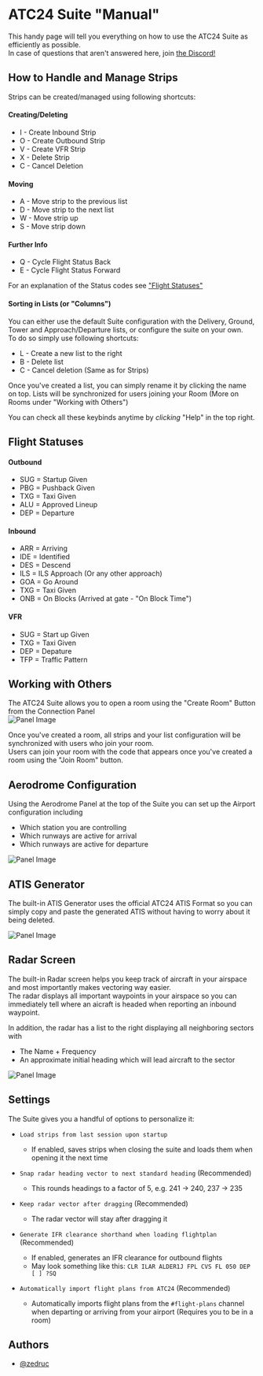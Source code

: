 # ATC24 Suite "Manual"

This handy page will tell you everything on how to use the ATC24 Suite as efficiently as possible.  
In case of questions that aren't answered here, join [the Discord!](https://discord.com/invite/EHxWfKEbrq)

## How to Handle and Manage Strips

Strips can be created/managed using following shortcuts:  

#### Creating/Deleting

- I - Create Inbound Strip
- O - Create Outbound Strip
- V - Create VFR Strip
- X - Delete Strip
- C - Cancel Deletion  

#### Moving

- A - Move strip to the previous list
- D - Move strip to the next list
- W - Move strip up
- S - Move strip down  

#### Further Info

- Q - Cycle Flight Status Back
- E - Cycle Flight Status Forward

For an explanation of the Status codes see ["Flight Statuses"](#flight-statuses)

#### Sorting in Lists (or "Columns")

You can either use the default Suite configuration with the Delivery, Ground, Tower and Approach/Departure lists, or configure the suite on your own.  
To do so simply use following shortcuts:  

- L - Create a new list to the right
- B - Delete list
- C - Cancel deletion (Same as for Strips)

Once you've created a list, you can simply rename it by clicking the name on top.
Lists will be synchronized for users joining your Room (More on Rooms under "Working with Others")

You can check all these keybinds anytime by *clicking* "Help" in the top right.

## Flight Statuses

#### Outbound

- SUG = Startup Given
- PBG = Pushback Given
- TXG = Taxi Given
- ALU = Approved Lineup
- DEP = Departure

#### Inbound

- ARR = Arriving
- IDE = Identified
- DES = Descend
- ILS = ILS Approach (Or any other approach)
- GOA = Go Around
- TXG = Taxi Given
- ONB = On Blocks (Arrived at gate - "On Block Time")

#### VFR

- SUG = Start up Given
- TXG = Taxi Given
- DEP = Depature
- TFP = Traffic Pattern

## Working with Others

The ATC24 Suite allows you to open a room using the "Create Room" Button from the Connection Panel  
![`Panel Image`](http://localhost:5500/public/help/images/connection_panel.png)  

Once you've created a room, all strips and your list configuration will be synchronized with users who join your room.  
Users can join your room with the code that appears once you've created a room using the "Join Room" button.

## Aerodrome Configuration

Using the Aerodrome Panel at the top of the Suite you can set up the Airport configuration including

- Which station you are controlling
- Which runways are active for arrival
- Which runways are active for departure

![`Panel Image`](http://localhost:5500/public/help/images/aerodrome_panel.png)  

## ATIS Generator

The built-in ATIS Generator uses the official ATC24 ATIS Format so you can simply copy and paste the generated ATIS without having to worry about it being deleted.  

![`Panel Image`](http://localhost:5500/public/help/images/atis_gen.png)  

## Radar Screen

The built-in Radar screen helps you keep track of aircraft in your airspace and most importantly makes vectoring way easier.  
The radar displays all important waypoints in your airspace so you can immediately tell where an aicraft is headed when reporting an inbound waypoint.  

In addition, the radar has a list to the right displaying all neighboring sectors with

- The Name + Frequency
- An approximate initial heading which will lead aircraft to the sector  

![`Panel Image`](http://localhost:5500/public/help/images/radar.png)  

## Settings

The Suite gives you a handful of options to personalize it:

- `Load strips from last session upon startup`
  - If enabled, saves strips when closing the suite and loads them when opening it the next time

- `Snap radar heading vector to next standard heading` (Recommended)
  - This rounds headings to a factor of 5, e.g. 241 -> 240, 237 -> 235

- `Keep radar vector after dragging` (Recommended)
  - The radar vector will stay after dragging it
  
- `Generate IFR clearance shorthand when loading flightplan` (Recommended)
  - If enabled, generates an IFR clearance for outbound flights
  - May look something like this: `CLR ILAR ALDER1J FPL CVS FL 050 DEP [ ] ?SQ`

- `Automatically import flight plans from ATC24` (Recommended)
  - Automatically imports flight plans from the `#flight-plans` channel when departing or arriving from your airport (Requires you to be in a room)
  
## Authors

- [@zedruc](https://www.github.com/zedruc)
